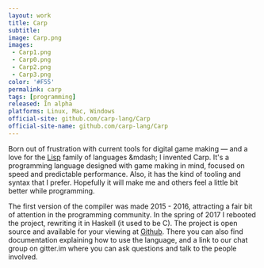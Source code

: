 ```yaml
---
layout: work
title: Carp
subtitle:
image: Carp.png
images:
 - Carp1.png
 - Carp0.png
 - Carp2.png
 - Carp3.png
color: '#F55'
permalink: carp
tags: [programming]
released: In alpha
platforms: Linux, Mac, Windows
official-site: github.com/carp-lang/Carp
official-site-name: github.com/carp-lang/Carp
---
```


Born out of frustration with current tools for digital game making &mdash; and a love for the [Lisp](https://en.wikipedia.org/wiki/Lisp_(programming_language)) family of languages &mdash; I invented Carp. It's a programming language designed with game making in mind, focused on speed and predictable performance. Also, it has the kind of tooling and syntax that I prefer. Hopefully it will make me and others feel a little bit better while programming.

The first version of the compiler was made 2015 - 2016, attracting a fair bit of attention in the programming community. In the spring of 2017 I rebooted the project, rewriting it in Haskell (it used to be C). The project is open source and available for your viewing at [Github](https://github.com/carp-lang/Carp). There you can also find documentation explaining how to use the language, and a link to our chat group on gitter.im where you can ask questions and talk to the people involved.
